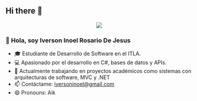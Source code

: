 ## Hi there 👋
<p align="center">
  <a href="https://github.com/DenverCoder1/readme-typing-svg"><img src="https://readme-typing-svg.herokuapp.com?font=Time+New+Roman&color=%2300FF00&size=25&center=true&vCenter=true&width=600&height=100&lines=Software+Development+Student;Professional+Programmer;Backend+Developer"></a>
</p>




### 👋 Hola, soy Iverson Inoel Rosario De Jesus

- 🎓 Estudiante de Desarrollo de Software en el ITLA.
- 💻 Apasionado por el desarrollo en C#, bases de datos y APIs.
- 🚀 Actualmente trabajando en proyectos académicos como sistemas con arquitecturas de software, MVC y .NET
- 📫 Contáctame: iversoninoel@gmail.com
- 😄 Pronouns: Aik

